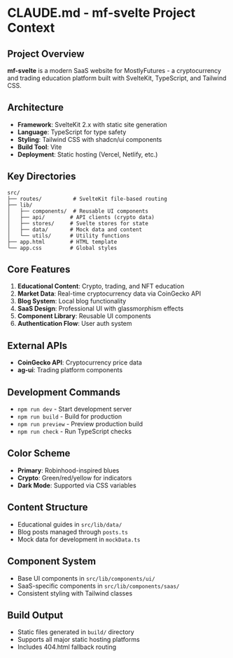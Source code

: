 # CLAUDE.md - mf-svelte Project Context

## Project Overview
**mf-svelte** is a modern SaaS website for MostlyFutures - a cryptocurrency and trading education platform built with SvelteKit, TypeScript, and Tailwind CSS.

## Architecture
- **Framework**: SvelteKit 2.x with static site generation
- **Language**: TypeScript for type safety
- **Styling**: Tailwind CSS with shadcn/ui components
- **Build Tool**: Vite
- **Deployment**: Static hosting (Vercel, Netlify, etc.)

## Key Directories
```
src/
├── routes/          # SvelteKit file-based routing
├── lib/
│   ├── components/  # Reusable UI components
│   ├── api/        # API clients (crypto data)
│   ├── stores/     # Svelte stores for state
│   ├── data/       # Mock data and content
│   └── utils/      # Utility functions
├── app.html        # HTML template
└── app.css         # Global styles
```

## Core Features
1. **Educational Content**: Crypto, trading, and NFT education
2. **Market Data**: Real-time cryptocurrency data via CoinGecko API
3. **Blog System**: Local blog functionality
4. **SaaS Design**: Professional UI with glassmorphism effects
5. **Component Library**: Reusable UI components
6. **Authentication Flow**: User auth system

## External APIs
- **CoinGecko API**: Cryptocurrency price data
- **ag-ui**: Trading platform components

## Development Commands
- `npm run dev` - Start development server
- `npm run build` - Build for production
- `npm run preview` - Preview production build
- `npm run check` - Run TypeScript checks

## Color Scheme
- **Primary**: Robinhood-inspired blues
- **Crypto**: Green/red/yellow for indicators
- **Dark Mode**: Supported via CSS variables

## Content Structure
- Educational guides in `src/lib/data/`
- Blog posts managed through `posts.ts`
- Mock data for development in `mockData.ts`

## Component System
- Base UI components in `src/lib/components/ui/`
- SaaS-specific components in `src/lib/components/saas/`
- Consistent styling with Tailwind classes

## Build Output
- Static files generated in `build/` directory
- Supports all major static hosting platforms
- Includes 404.html fallback routing